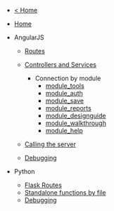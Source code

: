
- [< Home](/)
- [Home](./)
    
- AngularJS
    - [Routes](../routes.js)

    - [Controllers and Services](../controllers_and_services/versus)
        - Connection by module
            - [module_tools](../controllers_and_services/module_tools)
            - [module_auth](../controllers_and_services/module_auth)
            - [module_save](../controllers_and_services/module_save)
            - [module_reports](../controllers_and_services/module_reports)
            - [module_designguide](../controllers_and_services/module_designguide)
            - [module_walkthrough](../controllers_and_services/module_walkthrough)
            - [module_help](../controllers_and_services/module_help)
        
    - [Calling the server](../js_http)
    - [Debugging](../js_debug)
    
- Python
    - [Flask Routes](../routes.py)
    - [Standalone functions by file](./by_file)
    - [Debugging](./debug)
